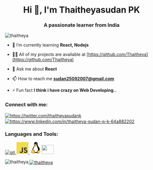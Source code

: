 <h1 align="center">Hi 👋, I'm Thaitheyasudan PK</h1>
<h3 align="center">A passionate learner from India</h3>

<p align="left"> <img src="https://komarev.com/ghpvc/?username=thaitheya&label=Profile%20views&color=0e75b6&style=flat" alt="thaitheya" /> </p>

- 🌱 I’m currently learning **React, Nodejs**

- 👨‍💻 All of my projects are available at [https://github.com/Thaitheya](https://github.com/Thaitheya)

- 💬 Ask me about **React**

- 📫 How to reach me **sudan25092007@gmail.com**

- ⚡ Fun fact **I think i have crazy on Web Developing..**

<h3 align="left">Connect with me:</h3>
<p align="left">
<a href="https://twitter.com/https://twitter.com/thaitheyasudank" target="blank"><img align="center" src="https://raw.githubusercontent.com/rahuldkjain/github-profile-readme-generator/master/src/images/icons/Social/twitter.svg" alt="https://twitter.com/thaitheyasudank" height="30" width="40" /></a>
<a href="https://linkedin.com/in/https://www.linkedin.com/in/thaitheya-sudan-p-k-64a882202" target="blank"><img align="center" src="https://raw.githubusercontent.com/rahuldkjain/github-profile-readme-generator/master/src/images/icons/Social/linked-in-alt.svg" alt="https://www.linkedin.com/in/thaitheya-sudan-p-k-64a882202" height="40" width="40" /></a>
</p>

<h3 align="left">Languages and Tools:</h3>
<p align="left"><a href="https://git-scm.com/" target="_blank" rel="noreferrer"> <img src="https://www.vectorlogo.zone/logos/git-scm/git-scm-icon.svg" alt="git" width="40" height="40"/> </a> <a href="https://developer.mozilla.org/en-US/docs/Web/JavaScript" target="_blank" rel="noreferrer"> <img src="https://raw.githubusercontent.com/devicons/devicon/master/icons/javascript/javascript-original.svg" alt="javascript" width="40" height="40"/> </a> <a href="https://www.linux.org/" target="_blank" rel="noreferrer"> <img src="https://raw.githubusercontent.com/devicons/devicon/master/icons/linux/linux-original.svg" alt="linux" width="40" height="40"/><img src="https://external-content.duckduckgo.com/iu/?u=https%3A%2F%2Ftse1.explicit.bing.net%2Fth%3Fid%3DOIP.K-4RqDC6zFrpAG31ayDDOgHaHa%26pid%3DApi&f=1&ipt=5da42c8e9addd21aa92fb9d87dc9b91ebe85c9c9746eca9e24599d39eaa5c4e3&ipo=images" height="30" width="40" /></p>

<p><img align="left" src="https://github-readme-stats.vercel.app/api/top-langs?username=thaitheya&show_icons=true&locale=en&layout=compact" alt="thaitheya" /></p>

<p>&nbsp;<img align="center" src="https://github-readme-stats.vercel.app/api?username=thaitheya&show_icons=true&locale=en" alt="thaitheya" /></p>
